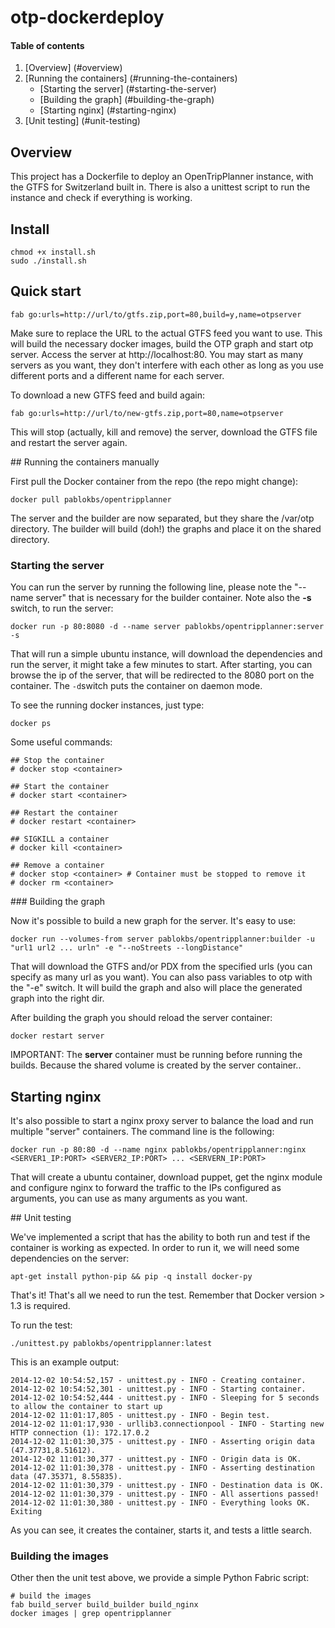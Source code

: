 otp-dockerdeploy
================

#### Table of contents

1. [Overview] (#overview)
2. [Running the containers] (#running-the-containers)
   * [Starting the server] (#starting-the-server)
   * [Building the graph] (#building-the-graph)
   * [Starting nginx] (#starting-nginx)
3. [Unit testing] (#unit-testing)

## Overview

This project has a Dockerfile to deploy an OpenTripPlanner instance, with the GTFS for Switzerland built in. There is also a unittest script to run the instance and check if everything is working.

## Install

```
chmod +x install.sh
sudo ./install.sh
```

## Quick start

```
fab go:urls=http://url/to/gtfs.zip,port=80,build=y,name=otpserver
```

Make sure to replace the URL to the actual GTFS feed you want to use. This will build the necessary docker images, build the OTP graph and
start otp server. Access the server at http://localhost:80. You may start as many servers as you want, they don't interfere with each other as
long as you use different ports and a different name for each server. 

To download a new GTFS feed and build again:

```
fab go:urls=http://url/to/new-gtfs.zip,port=80,name=otpserver
```

This will stop (actually, kill and remove) the server, download the GTFS file and restart the server again.
	

## Running the containers manually

First pull the Docker container from the repo (the repo might change):

`docker pull pablokbs/opentripplanner` 

The server and the builder are now separated, but they share the /var/otp directory. The builder will build (doh!) the graphs and place it on the shared directory.

### Starting the server

You can run the server by running the following line, please note the "--name server" that is necessary for the builder container. Note also the **-s** switch, to run the server:

`docker run -p 80:8080 -d --name server pablokbs/opentripplanner:server -s`

That will run a simple ubuntu instance, will download the dependencies and run the server, it might take a few minutes to start. After starting, you can browse the ip of the server, that will be redirected to the 8080 port on the container. The `-d`switch puts the container on daemon mode.

To see the running docker instances, just type:

`docker ps`

Some useful commands:

```
## Stop the container
# docker stop <container>

## Start the container
# docker start <container>

## Restart the container
# docker restart <container>

## SIGKILL a container
# docker kill <container>

## Remove a container
# docker stop <container> # Container must be stopped to remove it
# docker rm <container>
```

### Building the graph

Now it's possible to build a new graph for the server. It's easy to use:

`docker run --volumes-from server pablokbs/opentripplanner:builder -u "url1 url2 ... urln" -e "--noStreets --longDistance"`

That will download the GTFS and/or PDX from the specified urls (you can specify as many url as you want). You can also pass variables to otp with the "-e" switch. It will build the graph and also will place the generated graph into the right dir.

After building the graph you should reload the server container:

`docker restart server`

IMPORTANT: The **server** container must be running before running the builds. Because the shared volume is created by the server container.. 

## Starting nginx

It's also possible to start a nginx proxy server to balance the load and run multiple "server" containers. The command line is the following:

`docker run -p 80:80 -d --name nginx pablokbs/opentripplanner:nginx <SERVER1_IP:PORT> <SERVER2_IP:PORT> ... <SERVERN_IP:PORT>`

That will create a ubuntu container, download puppet, get the nginx module and configure nginx to forward the traffic to the IPs configured as arguments, you can use as many arguments as you want.

## Unit testing

We've implemented a script that has the ability to both run and test if the container is working as expected. In order to run it, we will need some dependencies on the server:

`apt-get install python-pip && pip -q install docker-py`

That's it! That's all we need to run the test. Remember that Docker version > 1.3 is required.

To run the test:

`./unittest.py pablokbs/opentripplanner:latest`

This is an example output:

```
2014-12-02 10:54:52,157 - unittest.py - INFO - Creating container.
2014-12-02 10:54:52,301 - unittest.py - INFO - Starting container.
2014-12-02 10:54:52,444 - unittest.py - INFO - Sleeping for 5 seconds to allow the container to start up
2014-12-02 11:01:17,805 - unittest.py - INFO - Begin test.
2014-12-02 11:01:17,930 - urllib3.connectionpool - INFO - Starting new HTTP connection (1): 172.17.0.2
2014-12-02 11:01:30,375 - unittest.py - INFO - Asserting origin data (47.37731,8.51612).
2014-12-02 11:01:30,377 - unittest.py - INFO - Origin data is OK.
2014-12-02 11:01:30,378 - unittest.py - INFO - Asserting destination data (47.35371, 8.55835).
2014-12-02 11:01:30,379 - unittest.py - INFO - Destination data is OK.
2014-12-02 11:01:30,379 - unittest.py - INFO - All assertions passed!
2014-12-02 11:01:30,380 - unittest.py - INFO - Everything looks OK. Exiting
```

As you can see, it creates the container, starts it, and tests a little search.

### Building the images

Other then the unit test above, we provide a simple Python Fabric script:

```
# build the images
fab build_server build_builder build_nginx
docker images | grep opentripplanner
```

